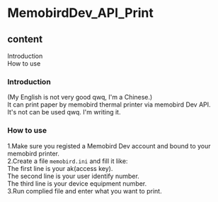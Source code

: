# MemobirdDev_API_Print
## content
Introduction  
How to use
### Introduction
(My English is not very good qwq, I'm a Chinese.)  
It can print paper by memobird thermal printer via memobird Dev API.  
It's not can be used qwq. I'm writing it.  
### How to use
1.Make sure you registed a Memobird Dev account and bound to your memobird printer.  
2.Create a file `memobird.ini` and fill it like:  
  The first line is your ak(access key).  
  The second line is your user identify number.  
  The third line is your device equipment number.  
3.Run complied file and enter what you want to print.
